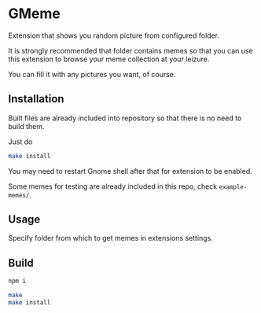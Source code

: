 # GMeme

Extension that shows you random picture from configured folder.

It is strongly recommended that folder contains memes so that you can use this extension to browse your meme collection at your leizure.

You can fill it with any pictures you want, of course.

## Installation

Built files are already included into repository so that there is no need to build them.

Just do

```bash
make install
```

You may need to restart Gnome shell after that for extension to be enabled.

Some memes for testing are already included in this repo, check `example-memes/`.

## Usage

Specify folder from which to get memes in extensions settings.

## Build

```bash
npm i
```

```bash
make
make install
```
